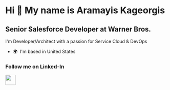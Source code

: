 Hi 👋 My name is Aramayis Kageorgis
===================================

Senior Salesforce Developer at Warner Bros.
-------------------------------------------

I'm Developer/Architect with a passion for Service Cloud & DevOps

* 🌍  I'm based in United States

### Follow me on Linked-In

<p align="left"> <a href="https://www.linkedin.com/in/aramayiskageorgis" target="_blank" rel="noreferrer"><img src="https://raw.githubusercontent.com/danielcranney/readme-generator/main/public/icons/socials/linkedin.svg" width="32" height="32" /></a></p>
